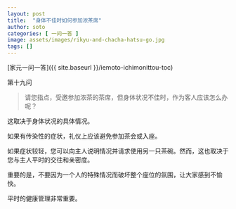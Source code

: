 ```yaml
---
layout: post
title:  "身体不佳时如何参加浓茶席"
author: soto
categories: [ 一问一答 ]
image: assets/images/rikyu-and-chacha-hatsu-go.jpg
tags: []
---
```


[家元一问一答]({{ site.baseurl }}/iemoto-ichimonittou-toc)

第十九问

> 请您指点，受邀参加浓茶的茶席，但身体状况不佳时，作为客人应该怎么办呢？

这取决于身体状况的具体情况。

如果有传染性的症状，礼仪上应该避免参加茶会或入座。

如果症状较轻，您可以向主人说明情况并请求使用另一只茶碗。然而，这也取决于您与主人平时的交往和亲密度。

重要的是，不要因为一个人的特殊情况而破坏整个座位的氛围，让大家感到不愉快。

平时的健康管理非常重要。
